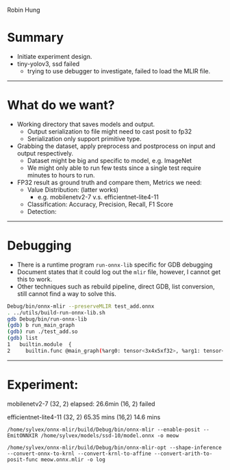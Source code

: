 Robin Hung

# Summary

- Initiate experiment design.
- tiny-yolov3, ssd failed
	- trying to use debugger to investigate, failed to load the MLIR file.

---
# What do we want?

- Working directory that saves models and output.
	- Output serialization to file might need to cast posit to fp32
	- Serialization only support primitive type.
- Grabbing the dataset, apply preprocess and postprocess on input and output respectively.
	- Dataset might be big and specific to model, e.g. ImageNet
	- We might only able to run few tests since a single test require minutes to hours to run.
- FP32 result as ground truth and compare them, Metrics we need:
	- Value Distribution: (latter works)
		- e.g. mobilenetv2-7 v.s. efficientnet-lite4-11
	- Classification: Accuracy, Precision, Recall, F1 Score
	- Detection: 

---
# Debugging

- There is a runtime program `run-onnx-lib` specific for GDB debugging
- Document states that it could log out the `mlir` file, however, I cannot get this to work.
- Other techniques such as rebuild pipeline, direct GDB, list conversion, still cannot find a way to solve this.

```bash
Debug/bin/onnx-mlir --preserveMLIR test_add.onnx
. ../utils/build-run-onnx-lib.sh
gdb Debug/bin/run-onnx-lib
(gdb) b run_main_graph
(gdb) run ./test_add.so
(gdb) list
1	builtin.module  {
2	  builtin.func @main_graph(%arg0: tensor<3x4x5xf32>, %arg1: tensor<3x4x5xf32>) 
```

---

# Experiment:

mobilenetv2-7 (32, 2)
elapsed: 26.6min
(16, 2) failed

efficientnet-lite4-11 (32, 2)
65.35 mins
(16,2) 14.6 mins

`/home/sylvex/onnx-mlir/build/Debug/bin/onnx-mlir --enable-posit --EmitONNXIR /home/sylvex/models/ssd-10/model.onnx -o meow`

`/home/sylvex/onnx-mlir/build/Debug/bin/onnx-mlir-opt --shape-inference --convert-onnx-to-krnl --convert-krnl-to-affine --convert-arith-to-posit-func meow.onnx.mlir -o log`